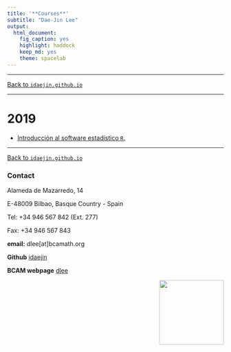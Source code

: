 ```yaml
---
title: '**Courses**'
subtitle: "Dae-Jin Lee"
output:
  html_document:
    fig_caption: yes
    highlight: haddock
    keep_md: yes
    theme: spacelab
---
```


----------------------------

[Back to `idaejin.github.io`](http://idaejin.github.io/)

----------------------------

# 2019

 + [Introducción al software estadístico `R`.](http://idaejin.github.io/courses/R/2019/euskaltel)


------------------------------------      
[Back to `idaejin.github.io`](http://idaejin.github.io/)

### Contact

Alameda de Mazarredo, 14

E-48009 Bilbao, Basque Country - Spain

Tel: +34 946 567 842 (Ext. 277)

Fax: +34 946 567 843

**email:** dlee[at]bcamath.org

**Github** [idaejin](https://github.com/idaejin/)

**BCAM webpage** [dlee](http://www.bcamath.org/en/people/dlee)

<img src="http://www.bcamath.org/public_images/logo_bcam.jpg" style="width: 150px;" align="right">

